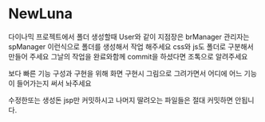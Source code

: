 # NewLuna
다이나믹 프로젝트에서 
폴더 생성할때
User와 같이
지점장은 brManager
관리자는 spManager
이런식으로 폴더를 생성해서 작업 해주세요
css와 js도 폴더로 구분해서 만들어 주세요
그날의 작업을 완료와함께 commit을 하셨다면 조톡으로 알려주세요

보다 빠른 기능 구성과 구현을 위해 화면 구현시 그림으로 그려가면서 어디에 어느 기능이 들어가는지 써서 놔주세요


수정한또는 생성돈 jsp만 커밋하시고 나머지 딸려오는 파일들은 절대 커밋하면 안됩니다.
